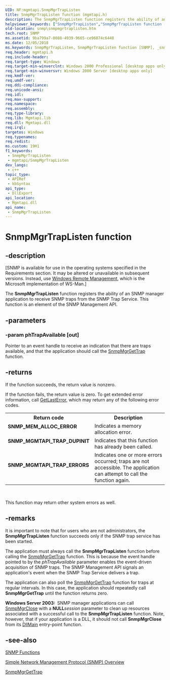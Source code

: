 ```yaml
---
UID: NF:mgmtapi.SnmpMgrTrapListen
title: SnmpMgrTrapListen function (mgmtapi.h)
description: The SnmpMgrTrapListen function registers the ability of an SNMP manager application to receive SNMP traps from the SNMP Trap Service. This function is an element of the SNMP Management API.
helpviewer_keywords: ["SnmpMgrTrapListen","SnmpMgrTrapListen function [SNMP]","_snmp_snmpmgrtraplisten","mgmtapi/SnmpMgrTrapListen","snmp.snmpmgrtraplisten"]
old-location: snmp\snmpmgrtraplisten.htm
tech.root: SNMP
ms.assetid: 9ba799a7-0088-4939-9665-ce96074c6448
ms.date: 12/05/2018
ms.keywords: SnmpMgrTrapListen, SnmpMgrTrapListen function [SNMP], _snmp_snmpmgrtraplisten, mgmtapi/SnmpMgrTrapListen, snmp.snmpmgrtraplisten
req.header: mgmtapi.h
req.include-header: 
req.target-type: Windows
req.target-min-winverclnt: Windows 2000 Professional [desktop apps only]
req.target-min-winversvr: Windows 2000 Server [desktop apps only]
req.kmdf-ver: 
req.umdf-ver: 
req.ddi-compliance: 
req.unicode-ansi: 
req.idl: 
req.max-support: 
req.namespace: 
req.assembly: 
req.type-library: 
req.lib: Mgmtapi.lib
req.dll: Mgmtapi.dll
req.irql: 
targetos: Windows
req.typenames: 
req.redist: 
ms.custom: 19H1
f1_keywords:
 - SnmpMgrTrapListen
 - mgmtapi/SnmpMgrTrapListen
dev_langs:
 - c++
topic_type:
 - APIRef
 - kbSyntax
api_type:
 - DllExport
api_location:
 - Mgmtapi.dll
api_name:
 - SnmpMgrTrapListen
---
```


# SnmpMgrTrapListen function


## -description

<p class="CCE_Message">[SNMP is available for use in the operating systems specified in the Requirements section. It may be altered or unavailable in subsequent versions. Instead, use <a href="/windows/desktop/WinRM/portal">Windows Remote Management</a>, which is the Microsoft implementation of WS-Man.]

The
				<b>SnmpMgrTrapListen</b> function registers the ability of an SNMP manager application to receive SNMP traps from the SNMP Trap Service. This function is an element of the SNMP Management API.

## -parameters

### -param phTrapAvailable [out]

Pointer to an event handle to receive an indication that there are traps available, and that the application should call the 
<a href="/windows/desktop/api/mgmtapi/nf-mgmtapi-snmpmgrgettrap">SnmpMgrGetTrap</a> function.

## -returns

If the function succeeds, the return value is nonzero.

If the function fails, the return value is zero. To get extended error information, call 
<a href="/windows/desktop/api/errhandlingapi/nf-errhandlingapi-getlasterror">GetLastError</a>, which may return any of the following error codes.

<table>
<tr>
<th>Return code</th>
<th>Description</th>
</tr>
<tr>
<td width="40%">
<dl>
<dt><b>SNMP_MEM_ALLOC_ERROR</b></dt>
</dl>
</td>
<td width="60%">
Indicates a memory allocation error.

</td>
</tr>
<tr>
<td width="40%">
<dl>
<dt><b>SNMP_MGMTAPI_TRAP_DUPINIT</b></dt>
</dl>
</td>
<td width="60%">
Indicates that this function has already been called.

</td>
</tr>
<tr>
<td width="40%">
<dl>
<dt><b>SNMP_MGMTAPI_TRAP_ERRORS</b></dt>
</dl>
</td>
<td width="60%">
Indicates one or more errors occurred; traps are not accessible. The application can attempt to call the function again.

</td>
</tr>
</table>
 

This function may return other system errors as well.

## -remarks

It is important to note that for users who are not administrators, the 
<b>SnmpMgrTrapListen</b> function succeeds only if the SNMP trap service has been started.

The application must always call the 
<b>SnmpMgrTrapListen</b> function before calling the 
<a href="/windows/desktop/api/mgmtapi/nf-mgmtapi-snmpmgrgettrap">SnmpMgrGetTrap</a> function. This is because the event handle pointed to by the <i>phTrapAvailable</i> parameter enables the event-driven acquisition of SNMP traps. The SNMP Management API signals an application's event when the SNMP Trap Service delivers a trap.

The application can also poll the 
<a href="/windows/desktop/api/mgmtapi/nf-mgmtapi-snmpmgrgettrap">SnmpMgrGetTrap</a> function for traps at regular intervals. In this case, the application should repeatedly call 
<b>SnmpMgrGetTrap</b> until the function returns zero.

<b>Windows Server 2003:  </b>SNMP manager applications can call 
<a href="/windows/desktop/api/mgmtapi/nf-mgmtapi-snmpmgrclose">SnmpMgrClose</a> with a <b>NULL</b><i>session</i> parameter to clean up resources associated with a successful call to the 
<b>SnmpMgrTrapListen</b> function. Note, however, that if your application is a DLL, it should not call 
<b>SnmpMgrClose</b> from its 
<a href="/windows/desktop/Dlls/dllmain">DllMain</a> entry-point function.

## -see-also

<a href="/windows/desktop/SNMP/snmp-functions">SNMP Functions</a>



<a href="/windows/desktop/SNMP/simple-network-management-protocol-snmp-">Simple Network Management Protocol (SNMP) Overview</a>



<a href="/windows/desktop/api/mgmtapi/nf-mgmtapi-snmpmgrgettrap">SnmpMgrGetTrap</a>